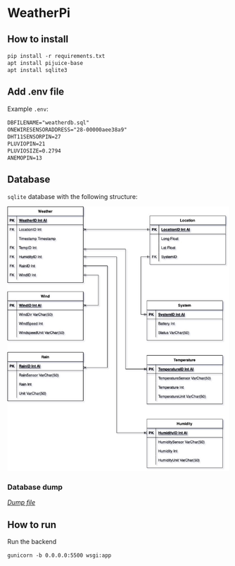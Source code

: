 # WeatherPi

## How to install
```
pip install -r requirements.txt
apt install pijuice-base
apt install sqlite3
```

## Add .env file
Example `.env`:

```
DBFILENAME="weatherdb.sql"
ONEWIRESENSORADDRESS="28-00000aee38a9"
DHT11SENSORPIN=27
PLUVIOPIN=21
PLUVIOSIZE=0.2794
ANEMOPIN=13
```

## Database
`sqlite` database with the following structure:

![Alt text](./WeatherDatabaseDiagram.jpg "database structure diagram")

### Database dump

*[Dump file](https://github.com/BerendVandenbussche/WeatherPi/blob/master/weatherdb.sql)*

## How to run

Run the backend

```
gunicorn -b 0.0.0.0:5500 wsgi:app
```
